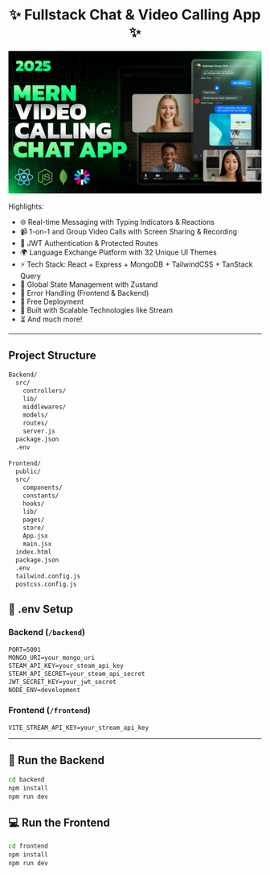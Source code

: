 <h1 align="center">✨ Fullstack Chat & Video Calling App ✨</h1>

![Demo App](/frontend/public/screenshot-for-readme.png)

Highlights:

- 🌐 Real-time Messaging with Typing Indicators & Reactions
- 📹 1-on-1 and Group Video Calls with Screen Sharing & Recording
- 🔐 JWT Authentication & Protected Routes
- 🌍 Language Exchange Platform with 32 Unique UI Themes
- ⚡ Tech Stack: React + Express + MongoDB + TailwindCSS + TanStack Query
- 🧠 Global State Management with Zustand
- 🚨 Error Handling (Frontend & Backend)
- 🚀 Free Deployment
- 🎯 Built with Scalable Technologies like Stream
- ⏳ And much more!

---

## Project Structure

```
Backend/
  src/
    controllers/
    lib/
    middlewares/
    models/
    routes/
    server.js
  package.json
  .env

Frontend/
  public/
  src/
    components/
    constants/
    hooks/
    lib/
    pages/
    store/
    App.jsx
    main.jsx
  index.html
  package.json
  .env
  tailwind.config.js
  postcss.config.js
```

## 🧪 .env Setup

### Backend (`/backend`)

```
PORT=5001
MONGO_URI=your_mongo_uri
STEAM_API_KEY=your_steam_api_key
STEAM_API_SECRET=your_steam_api_secret
JWT_SECRET_KEY=your_jwt_secret
NODE_ENV=development
```

### Frontend (`/frontend`)

```
VITE_STREAM_API_KEY=your_stream_api_key
```

---

## 🔧 Run the Backend

```bash
cd backend
npm install
npm run dev
```

## 💻 Run the Frontend

```bash
cd frontend
npm install
npm run dev
```
